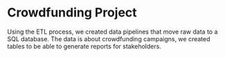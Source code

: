 # Crowdfunding Project

Using the ETL process, we created data pipelines that move raw data to a SQL database.
The data is about crowdfunding campaigns, we created tables to be able to generate reports for stakeholders.
